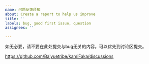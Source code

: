 ```yaml
---
name: 问题反馈须知
about: Create a report to help us improve
title: ''
labels: bug, good first issue, question
assignees: ''

---
```


如无必要，请不要在此处提交与bug无关的内容，可以优先到讨论区提交。

https://github.com/Baiyuetribe/kamiFaka/discussions
